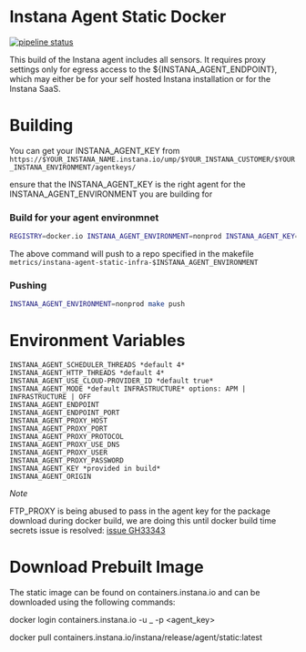 Instana Agent Static Docker
===========================

[![pipeline status](https://gitlab.tmecosys.net/nwot/platform-engineering/instana-agent-static-docker/badges/master/pipeline.svg)](https://gitlab.tmecosys.net/nwot/platform-engineering/instana-agent-static-docker/commits/master)

This build of the Instana agent includes all sensors. It requires proxy settings only for egress access to the ${INSTANA_AGENT_ENDPOINT}, which may either be for your self hosted Instana installation or for the Instana SaaS.

Building
========

You can get your INSTANA_AGENT_KEY from `https://$YOUR_INSTANA_NAME.instana.io/ump/$YOUR_INSTANA_CUSTOMER/$YOUR_INSTANA_ENVIRONMENT/agentkeys/`

ensure that the INSTANA_AGENT_KEY is the right agent for the INSTANA_AGENT_ENVIRONMENT you are building for

### Build for your agent environmnet

```sh
REGISTRY=docker.io INSTANA_AGENT_ENVIRONMENT=nonprod INSTANA_AGENT_KEY=123456 make build
```

The above command will push to a repo specified in the makefile `metrics/instana-agent-static-infra-$INSTANA_AGENT_ENVIRONMENT`

### Pushing

```sh
INSTANA_AGENT_ENVIRONMENT=nonprod make push
```

Environment Variables
======================

```
INSTANA_AGENT_SCHEDULER_THREADS *default 4*
INSTANA_AGENT_HTTP_THREADS *default 4*
INSTANA_AGENT_USE_CLOUD-PROVIDER_ID *default true*
INSTANA_AGENT_MODE *default INFRASTRUCTURE* options: APM | INFRASTRUCTURE | OFF
INSTANA_AGENT_ENDPOINT
INSTANA_AGENT_ENDPOINT_PORT
INSTANA_AGENT_PROXY_HOST
INSTANA_AGENT_PROXY_PORT
INSTANA_AGENT_PROXY_PROTOCOL
INSTANA_AGENT_PROXY_USE_DNS
INSTANA_AGENT_PROXY_USER
INSTANA_AGENT_PROXY_PASSWORD
INSTANA_AGENT_KEY *provided in build*
INSTANA_AGENT_ORIGIN
```

*Note*

FTP_PROXY is being abused to pass in the agent key for the package download during docker build, we are doing this until docker build time secrets issue is resolved: [issue GH33343](https://github.com/moby/moby/issues/33343)

Download Prebuilt Image
=======================

The static image can be found on containers.instana.io and can be downloaded using the following commands:

docker login containers.instana.io -u _ -p <agent_key>

docker pull containers.instana.io/instana/release/agent/static:latest
